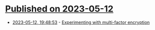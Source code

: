 # [Published on 2023-05-12](index.md)

* [2023-05-12, 19:48:53](https://lobste.rs/s/azphsq/experimenting_with_multi_factor) - [Experimenting with multi-factor encryption](https://notes.volution.ro/v1/2023/05/remarks/e175b2ef/)
